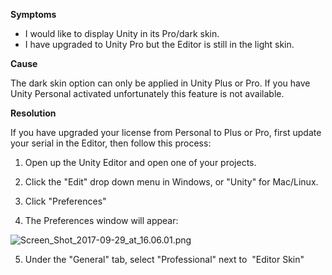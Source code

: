 
        

**Symptoms** 

*   I would like to display Unity in its Pro/dark skin.
*   I have upgraded to Unity Pro but the Editor is still in the light skin. 

**Cause** 

The dark skin option can only be applied in Unity Plus or Pro. If you have Unity Personal activated unfortunately this feature is not available.

**Resolution** 

If you have upgraded your license from Personal to Plus or Pro, first update your serial in the Editor, then follow this process:

1. Open up the Unity Editor and open one of your projects. 

2. Click the "Edit" drop down menu in Windows, or "Unity" for Mac/Linux.

3. Click "Preferences" 

4. The Preferences window will appear:

![Screen_Shot_2017-09-29_at_16.06.01.png](/hc/article_attachments/115016304343/Screen_Shot_2017-09-29_at_16.06.01.png)

5. Under the "General" tab, select "Professional" next to  "Editor Skin"

      